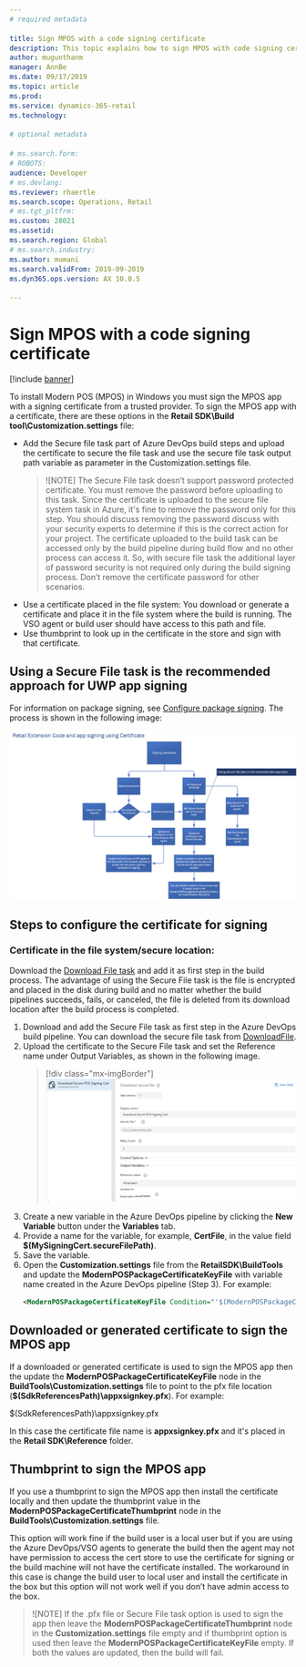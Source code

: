 ```yaml
---
# required metadata

title: Sign MPOS with a code signing certificate
description: This topic explains how to sign MPOS with code signing certificate.
author: mugunthanm
manager: AnnBe
ms.date: 09/17/2019
ms.topic: article
ms.prod: 
ms.service: dynamics-365-retail
ms.technology: 

# optional metadata

# ms.search.form: 
# ROBOTS: 
audience: Developer
# ms.devlang: 
ms.reviewer: rhaertle
ms.search.scope: Operations, Retail
# ms.tgt_pltfrm: 
ms.custom: 28021
ms.assetid: 
ms.search.region: Global
# ms.search.industry: 
ms.author: mumani
ms.search.validFrom: 2019-09-2019
ms.dyn365.ops.version: AX 10.0.5

---
```


# Sign MPOS with a code signing certificate

[!include [banner](../includes/banner.md)]

To install Modern POS (MPOS) in Windows you must sign the MPOS app with a signing certificate from a trusted provider. To sign the MPOS app with a certificate, there are these options in the **Retail SDK\\Build tool\\Customization.settings** file:

- Add the Secure file task part of Azure DevOps build steps and upload the certificate to secure the file task and use the secure file task output path variable as parameter in the Customization.settings file.
    > ![NOTE] 
    > The Secure File task doesn’t support password protected certificate. You must remove the password before uploading to this task. Since the certificate is uploaded to the secure file system task in Azure, it's fine to remove the password only for this step. You should discuss removing the password discuss with your security experts to determine if this is the correct action for your project. The certificate uploaded to the build task can be accessed only by the build pipeline during build flow and no other process can access it. So, with secure file task the additional layer of password security is not required only during the build signing process. Don’t remove the certificate password for other scenarios.
- Use a certificate placed in the file system: You download or generate a certificate and place it in the file system where the build is running. The VSO agent or build user should have access to this path and file.
- Use thumbprint to look up in the certificate in the store and sign with that certificate.

## Using a Secure File task is the recommended approach for UWP app signing

For information on package signing, see [Configure package signing](https://docs.microsoft.com/en-us/windows/uwp/packaging/auto-build-package-uwp-apps#configure-package-signing). The process is shown in the following image:

![MPOS app signing flow](media/POSSigningFlow.png)

## Steps to configure the certificate for signing

### Certificate in the file system/secure location:

Download the [Download File task](https://docs.microsoft.com/en-us/visualstudio/msbuild/downloadfile-task?view=vs-2019) and add it as first step in the build process. The advantage of using the Secure File task is the file is encrypted and placed in the disk during build and no matter whether the build pipelines succeeds, fails, or canceled, the file is deleted from its download location after the build process is completed.

1. Download and add the Secure File task as first step in the Azure DevOps build pipeline. You can download the secure file task from [DownloadFile](https://marketplace.visualstudio.com/items?itemName=automagically.DownloadFile).
2. Upload the certificate to the Secure File task and set the Reference name under Output Variables, as shown in the following image.
    > [!div class="mx-imgBorder"]
    > ![Secure file task](media/SecureFile.png)
3. Create a new variable in the Azure DevOps pipeline by clicking the **New Variable** button under the **Variables** tab.
4. Provide a name for the variable, for example, **CertFile**, in the value field **$(MySigningCert.secureFilePath)**.
5. Save the variable.
6. Open the **Customization.settings** file from the **RetailSDK\\BuildTools** and update the **ModernPOSPackageCertificateKeyFile** with variable name created in the Azure DevOps pipeline (Step 3). For example:
    ```Xml
    <ModernPOSPackageCertificateKeyFile Condition="'$(ModernPOSPackageCertificateKeyFile)' ==''">$(CertFile</ModernPOSPackageCertificateKeyFile>
    ```

## Downloaded or generated certificate to sign the MPOS app

If a downloaded or generated certificate is used to sign the MPOS app then the update the **ModernPOSPackageCertificateKeyFile** node in the **BuildTools\\Customization.settings** file to point to the pfx file location (**$(SdkReferencesPath)\\appxsignkey.pfx**). For example:

<ModernPOSPackageCertificateKeyFile Condition="'$(ModernPOSPackageCertificateKeyFile)' ==''">$(SdkReferencesPath)\\appxsignkey.pfx</ModernPOSPackageCertificateKeyFile>

In this case the certificate file name is **appxsignkey.pfx** and it's placed in the **Retail SDK\\Reference** folder.

## Thumbprint to sign the MPOS app

If you use a thumbprint to sign the MPOS app then install the certificate locally and then update the thumbprint value in the **ModernPOSPackageCertificateThumbprint** node in the **BuildTools\\Customization.settings** file.

This option will work fine if the build user is a local user but if you are using the Azure DevOps/VSO agents to generate the build then the agent may not have permission to access the cert store to use the certificate for signing or the build machine will not have the certificate installed. The workaround in this case is change the build user to local user and install the certificate in the box but this option will not work well if you don’t have admin access to the box.

> ![NOTE]
> If the .pfx file or Secure File task option is used to sign the app then leave the **ModernPOSPackageCertificateThumbprint** node in the **Customization.settings** file empty and if thumbprint option is used then leave the **ModernPOSPackageCertificateKeyFile** empty. If both the values are updated, then the build will fail.
